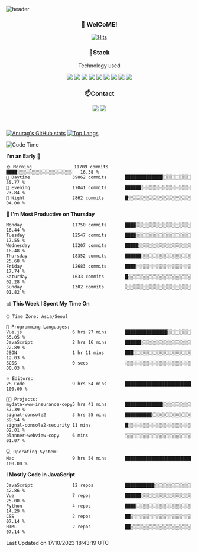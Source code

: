 ![header](https://capsule-render.vercel.app/api?type=waving&color=gradient&height=200&text=Kyungjoon&fontAlign=70&fontAlignY=40&animation=twinkling)

<h3 align="center">👋 WelCoME!</h3>

<div align=center>
  
[![Hits](https://hits.seeyoufarm.com/api/count/incr/badge.svg?url=https%3A%2F%2Fgithub.com%2Fuvula6921&count_bg=%2322BAC9&title_bg=%23827F7F&icon=iconify.svg&icon_color=%2325A27F&title=visits&edge_flat=false)](https://hits.seeyoufarm.com)
  
</div>
<h3 align="center">📌Stack</h3>
<p align="center">Technology used</p>
<div align="center"><img src="https://img.shields.io/badge/HTML5-E34F26?style=flat-square&logo=HTML5&logoColor=white"></img> <img src="https://img.shields.io/badge/CSS3-0A84FF?style=flat-square&logo=CSS3&logoColor=white"></img> <img src="https://img.shields.io/badge/JavaScript-FFCD11?style=flat-square&logo=JavaScript&logoColor=white"></img> <img src="https://img.shields.io/badge/React-00BCF6?style=flat-square&logo=React&logoColor=white"></img> <img src="https://img.shields.io/badge/jQuery-3655FF?style=flat-square&logo=jQuery&logoColor=white"></img> <img src="https://img.shields.io/badge/Ruby-E0115F?style=flat-square&logo=Ruby&logoColor=white"></img> <img src="https://img.shields.io/badge/Python-4B8BBE?style=flat-square&logo=Python&logoColor=white"></img> <img src="https://img.shields.io/badge/Vue-4FC08D?style=flat-square&logo=Vue.js&logoColor=white"></img> <img src="https://img.shields.io/badge/Nuxt-00DC82?style=flat-square&logo=Nuxt.js&logoColor=white"></img></div>

<h3 align="center">📫Contact</h3>
<div align="center"><a href="https://velog.io/@uvula6921/"><img src="https://img.shields.io/badge/Blog-20c997?style=flat-square&logo=V&logoColor=white"/></a> <a href="pkj6921@gmail.com"><img src="https://img.shields.io/badge/Gmail-EA4335?style=flat-square&logo=Gmail&logoColor=white"/></a></div>
<br>
<br>

[![Anurag's GitHub stats](https://github-readme-stats.vercel.app/api?username=uvula6921&hide=stars,issues&show_icons=true&count_private=true&theme=tokyonight)](https://github.com/anuraghazra/github-readme-stats)
[![Top Langs](https://github-readme-stats.vercel.app/api/top-langs/?username=uvula6921&hide=css,jupyter%20notebook,html&exclude_repo=uvula6921,uvula6921.github.io&layout=compact&langs_count=8)](https://github.com/anuraghazra/github-readme-stats)

<!--START_SECTION:waka-->
![Code Time](http://img.shields.io/badge/Code%20Time-1%2C845%20hrs%2059%20mins-blue)

**I'm an Early 🐤** 

```text
🌞 Morning                11709 commits       ████░░░░░░░░░░░░░░░░░░░░░   16.38 % 
🌆 Daytime                39862 commits       ██████████████░░░░░░░░░░░   55.77 % 
🌃 Evening                17041 commits       ██████░░░░░░░░░░░░░░░░░░░   23.84 % 
🌙 Night                  2862 commits        █░░░░░░░░░░░░░░░░░░░░░░░░   04.00 % 
```
📅 **I'm Most Productive on Thursday** 

```text
Monday                   11750 commits       ████░░░░░░░░░░░░░░░░░░░░░   16.44 % 
Tuesday                  12547 commits       ████░░░░░░░░░░░░░░░░░░░░░   17.55 % 
Wednesday                13207 commits       █████░░░░░░░░░░░░░░░░░░░░   18.48 % 
Thursday                 18352 commits       ██████░░░░░░░░░░░░░░░░░░░   25.68 % 
Friday                   12683 commits       ████░░░░░░░░░░░░░░░░░░░░░   17.74 % 
Saturday                 1633 commits        █░░░░░░░░░░░░░░░░░░░░░░░░   02.28 % 
Sunday                   1302 commits        ░░░░░░░░░░░░░░░░░░░░░░░░░   01.82 % 
```


📊 **This Week I Spent My Time On** 

```text
🕑︎ Time Zone: Asia/Seoul

💬 Programming Languages: 
Vue.js                   6 hrs 27 mins       ████████████████░░░░░░░░░   65.05 % 
JavaScript               2 hrs 16 mins       ██████░░░░░░░░░░░░░░░░░░░   22.89 % 
JSON                     1 hr 11 mins        ███░░░░░░░░░░░░░░░░░░░░░░   12.03 % 
SCSS                     0 secs              ░░░░░░░░░░░░░░░░░░░░░░░░░   00.03 % 

🔥 Editors: 
VS Code                  9 hrs 54 mins       █████████████████████████   100.00 % 

🐱‍💻 Projects: 
mydata-www-insurance-copy5 hrs 41 mins       ██████████████░░░░░░░░░░░   57.39 % 
signal-console2          3 hrs 55 mins       ██████████░░░░░░░░░░░░░░░   39.54 % 
signal-console2-security 11 mins             █░░░░░░░░░░░░░░░░░░░░░░░░   02.01 % 
planner-webview-copy     6 mins              ░░░░░░░░░░░░░░░░░░░░░░░░░   01.07 % 

💻 Operating System: 
Mac                      9 hrs 54 mins       █████████████████████████   100.00 % 
```

**I Mostly Code in JavaScript** 

```text
JavaScript               12 repos            ███████████░░░░░░░░░░░░░░   42.86 % 
Vue                      7 repos             ██████░░░░░░░░░░░░░░░░░░░   25.00 % 
Python                   4 repos             ████░░░░░░░░░░░░░░░░░░░░░   14.29 % 
CSS                      2 repos             ██░░░░░░░░░░░░░░░░░░░░░░░   07.14 % 
HTML                     2 repos             ██░░░░░░░░░░░░░░░░░░░░░░░   07.14 % 
```




 Last Updated on 17/10/2023 18:43:19 UTC
<!--END_SECTION:waka-->
